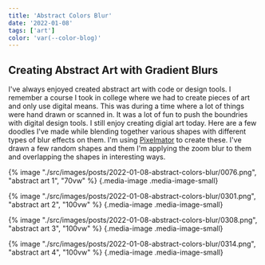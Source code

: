 ```yaml
---
title: 'Abstract Colors Blur'
date: '2022-01-08'
tags: ['art']
color: 'var(--color-blog)'
---
```


## Creating Abstract Art with Gradient Blurs

I've always enjoyed created abstract art with code or design tools. I remember a course I took in college where we had to create pieces of art and only use digital means. This was during a time where a lot of things were hand drawn or scanned in. It was a lot of fun to push the boundries with digital design tools. I still enjoy creating digial art today. Here are a few doodles I've made while blending together various shapes with different types of blur effects on them. I'm using [Pixelmator](https://www.pixelmator.com/pro/) to create these. I've drawn a few random shapes and them I'm applying the zoom blur to them and overlapping the shapes in interesting ways. 

{% image "./src/images/posts/2022-01-08-abstract-colors-blur/0076.png", "abstract art 1", "70vw" %}
{.media-image .media-image-small}

{% image "./src/images/posts/2022-01-08-abstract-colors-blur/0301.png", "abstract art 2", "100vw" %}
{.media-image .media-image-small}

{% image "./src/images/posts/2022-01-08-abstract-colors-blur/0308.png", "abstract art 3", "100vw" %}
{.media-image .media-image-small}

{% image "./src/images/posts/2022-01-08-abstract-colors-blur/0314.png", "abstract art 4", "100vw" %}
{.media-image .media-image-small}
